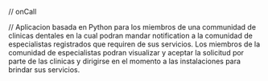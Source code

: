 // onCall

// Aplicacion basada en Python para los miembros de una communidad de clinicas dentales en la cual podran mandar notification a la comunidad de especialistas registrados que requiren de sus servicios. Los miembros de la comunidad de especialistas podran visualizar y aceptar la solicitud por parte de las clinicas y dirigirse en el momento a las instalaciones para brindar sus servicios.